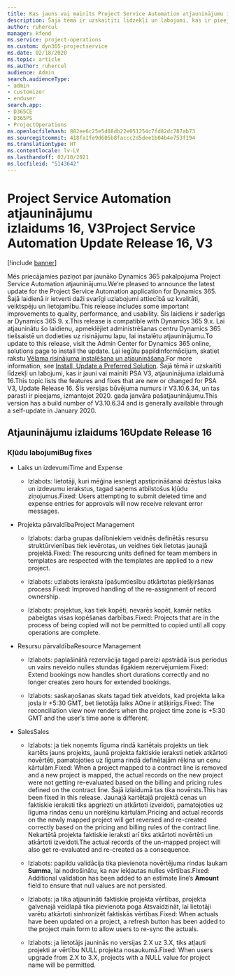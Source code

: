 ```yaml
---
title: Kas jauns vai mainīts Project Service Automation atjauninājumu izlaidumā 16, V3
description: Šajā tēmā ir uzskaitīti līdzekļi un labojumi, kas ir pieejami Project Service Automation atjauninājumu izlaidumā 16, V3.
author: ruhercul
manager: kfend
ms.service: project-operations
ms.custom: dyn365-projectservice
ms.date: 02/18/2020
ms.topic: article
ms.author: ruhercul
audience: Admin
search.audienceType:
- admin
- customizer
- enduser
search.app:
- D365CE
- D365PS
- ProjectOperations
ms.openlocfilehash: 882ee6c25e5d88db22e051254c7fd82dc787ab73
ms.sourcegitcommit: 418fa1fe9d605b8faccc2d5dee1b04b4e753f194
ms.translationtype: HT
ms.contentlocale: lv-LV
ms.lasthandoff: 02/10/2021
ms.locfileid: "5143642"
---
```

# <a name="project-service-automation-update-release-16-v3"></a><span data-ttu-id="73426-103">Project Service Automation atjauninājumu izlaidums 16, V3</span><span class="sxs-lookup"><span data-stu-id="73426-103">Project Service Automation Update Release 16, V3</span></span>

[!include [banner](../includes/psa-now-project-operations.md)]

<span data-ttu-id="73426-104">Mēs priecājamies paziņot par jaunāko Dynamics 365 pakalpojuma Project Service Automation atjauninājumu.</span><span class="sxs-lookup"><span data-stu-id="73426-104">We’re pleased to announce the latest update for the Project Service Automation application for Dynamics 365.</span></span> <span data-ttu-id="73426-105">Šajā laidienā ir ietverti daži svarīgi uzlabojumi attiecībā uz kvalitāti, veiktspēju un lietojamību.</span><span class="sxs-lookup"><span data-stu-id="73426-105">This release includes some important improvements to quality, performance, and usability.</span></span>  <span data-ttu-id="73426-106">Šis laidiens ir saderīgs ar Dynamics 365 9. x.</span><span class="sxs-lookup"><span data-stu-id="73426-106">This release is compatible with Dynamics 365 9.x.</span></span> <span data-ttu-id="73426-107">Lai atjauninātu šo laidienu, apmeklējiet administrēšanas centru Dynamics 365 tiešsaistē un dodieties uz risinājumu lapu, lai instalētu atjauninājumu.</span><span class="sxs-lookup"><span data-stu-id="73426-107">To update to this release, visit the Admin Center for Dynamics 365 online, solutions page to install the update.</span></span> <span data-ttu-id="73426-108">Lai iegūtu papildinformācijum, skatiet rakstu [Vēlama risinājuma instalēšana un atjaunināšana](https://docs.microsoft.com/dynamics365/project-service/upgrade-psa-home-page).</span><span class="sxs-lookup"><span data-stu-id="73426-108">For more information, see [Install, Update a Preferred Solution](https://docs.microsoft.com/dynamics365/project-service/upgrade-psa-home-page).</span></span>
<span data-ttu-id="73426-109">Šajā tēmā ir uzskaitīti līdzekļi un labojumi, kas ir jauni vai mainīti PSA V3, atjauninājuma izlaidumā 16.</span><span class="sxs-lookup"><span data-stu-id="73426-109">This topic lists the features and fixes that are new or changed for PSA V3, Update Release 16.</span></span> <span data-ttu-id="73426-110">Šīs versijas būvējuma numurs ir V3.10.6.34, un tas parasti ir pieejams, izmantojot 2020. gada janvāra pašatjauninājumu.</span><span class="sxs-lookup"><span data-stu-id="73426-110">This version has a build number of V3.10.6.34 and is generally available through a self-update in January 2020.</span></span>


## <a name="update-release-16"></a><span data-ttu-id="73426-111">Atjauninājumu izlaidums 16</span><span class="sxs-lookup"><span data-stu-id="73426-111">Update Release 16</span></span>

### <a name="bug-fixes"></a><span data-ttu-id="73426-112">Kļūdu labojumi</span><span class="sxs-lookup"><span data-stu-id="73426-112">Bug fixes</span></span>

-   <span data-ttu-id="73426-113">Laiks un izdevumi</span><span class="sxs-lookup"><span data-stu-id="73426-113">Time and Expense</span></span>

    -   <span data-ttu-id="73426-114">Izlabots: lietotāji, kuri mēģina iesniegt apstiprināšanai dzēstus laika un izdevumu ierakstus, tagad saņems atbilstošus kļūdu ziņojumus.</span><span class="sxs-lookup"><span data-stu-id="73426-114">Fixed: Users attempting to submit deleted time and expense entries for approvals will now receive relevant error messages.</span></span>

-   <span data-ttu-id="73426-115">Projekta pārvaldība</span><span class="sxs-lookup"><span data-stu-id="73426-115">Project Management</span></span>

    -   <span data-ttu-id="73426-116">Izlabots: darba grupas dalībniekiem veidnēs definētās resursu struktūrvienības tiek ievērotas, un veidnes tiek lietotas jaunajā projektā.</span><span class="sxs-lookup"><span data-stu-id="73426-116">Fixed: The resourcing units defined for team members in templates are respected with the templates are applied to a new project.</span></span>

    -   <span data-ttu-id="73426-117">Izlabots: uzlabots ieraksta īpašumtiesību atkārtotas piešķiršanas process.</span><span class="sxs-lookup"><span data-stu-id="73426-117">Fixed: Improved handling of the re-assignment of record ownership.</span></span>

    -   <span data-ttu-id="73426-118">Izlabots: projektus, kas tiek kopēti, nevarēs kopēt, kamēr netiks pabeigtas visas kopēšanas darbības.</span><span class="sxs-lookup"><span data-stu-id="73426-118">Fixed: Projects that are in the process of being copied will not be permitted to copied until all copy operations are complete.</span></span>

-   <span data-ttu-id="73426-119">Resursu pārvaldība</span><span class="sxs-lookup"><span data-stu-id="73426-119">Resource Management</span></span>

    -   <span data-ttu-id="73426-120">Izlabots: paplašinātā rezervācija tagad pareizi apstrādā īsus periodus un vairs neveido nulles stundas ilgākiem rezervējumiem.</span><span class="sxs-lookup"><span data-stu-id="73426-120">Fixed: Extend bookings now handles short durations correctly and no longer creates zero hours for extended bookings.</span></span>

    -   <span data-ttu-id="73426-121">Izlabots: saskaņošanas skats tagad tiek atveidots, kad projekta laika josla ir +5:30 GMT, bet lietotāja laiks AOne ir atšķirīgs.</span><span class="sxs-lookup"><span data-stu-id="73426-121">Fixed: The reconciliation view now renders when the project time zone is +5:30 GMT and the user’s time aone is different.</span></span>

-   <span data-ttu-id="73426-122">Sales</span><span class="sxs-lookup"><span data-stu-id="73426-122">Sales</span></span>

    -   <span data-ttu-id="73426-123">Izlabots: ja tiek noņemts līguma rindā kartētais projekts un tiek kartēts jauns projekts, jaunā projekta faktiskie ieraksti netiek atkārtoti novērtēti, pamatojoties uz līguma rindā definētajām rēķina un cenu kārtulām.</span><span class="sxs-lookup"><span data-stu-id="73426-123">Fixed: When a project mapped to a contract line is removed and a new project is mapped, the actual records on the new project were not getting re-evaluated based on the billing and pricing rules defined on the contract line.</span></span> <span data-ttu-id="73426-124">Šajā izlaidumā tas tika novērsts.</span><span class="sxs-lookup"><span data-stu-id="73426-124">This has been fixed in this release.</span></span> <span data-ttu-id="73426-125">Jaunajā kartētajā projektā cenas un faktiskie ieraksti tiks apgriezti un atkārtoti izveidoti, pamatojoties uz līguma rindas cenu un norēķinu kārtulām.</span><span class="sxs-lookup"><span data-stu-id="73426-125">Pricing and actual records on the newly mapped project will get reversed and re-created correctly based on the pricing and billing rules of the contract line.</span></span> <span data-ttu-id="73426-126">Nekartētā projekta faktiskie ieraksti arī tiks atkārtoti novērtēti un atkārtoti izveidoti.</span><span class="sxs-lookup"><span data-stu-id="73426-126">The actual records of the un-mapped project will also get re-evaluated and re-created as a consequence.</span></span>

    -   <span data-ttu-id="73426-127">Izlabots: papildu validācija tika pievienota novērtējuma rindas laukam **Summa**, lai nodrošinātu, ka nav iekļautas nulles vērtības.</span><span class="sxs-lookup"><span data-stu-id="73426-127">Fixed: Additional validation has been added to an estimate line’s **Amount** field to ensure that null values are not persisted.</span></span>

    -   <span data-ttu-id="73426-128">Izlabots: ja tika atjaunināti faktiskie projekta vērtības, projekta galvenajā veidlapā tika pievienota poga Atsvaidzināt, lai lietotāji varētu atkārtoti sinhronizēt faktiskās vērtības.</span><span class="sxs-lookup"><span data-stu-id="73426-128">Fixed: When actuals have been updated on a project, a refresh button has been added to the project main form to allow users to re-sync the actuals.</span></span>

    -   <span data-ttu-id="73426-129">Izlabots: ja lietotājs jauninās no versijas 2.X uz 3.X, tiks atļauti projekti ar vērtību NULL projekta nosaukumā.</span><span class="sxs-lookup"><span data-stu-id="73426-129">Fixed: When users upgrade from 2.X to 3.X, projects with a NULL value for project name will be permitted.</span></span>

